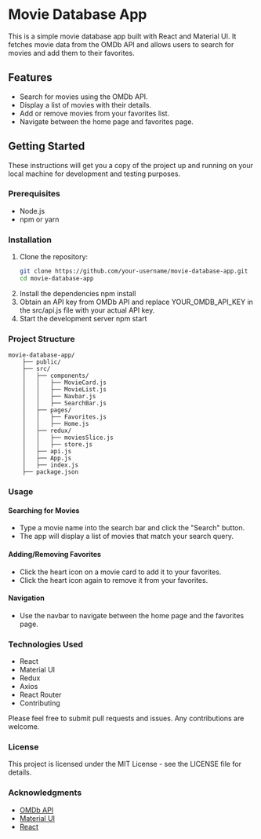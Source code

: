 # Movie Database App

This is a simple movie database app built with React and Material UI. It fetches movie data from the OMDb API and allows users to search for movies and add them to their favorites.

## Features

- Search for movies using the OMDb API.
- Display a list of movies with their details.
- Add or remove movies from your favorites list.
- Navigate between the home page and favorites page.

## Getting Started

These instructions will get you a copy of the project up and running on your local machine for development and testing purposes.

### Prerequisites

- Node.js
- npm or yarn

### Installation

1. Clone the repository:
   ```bash
   git clone https://github.com/your-username/movie-database-app.git
   cd movie-database-app
2. Install the dependencies
    npm install
3. Obtain an API key from OMDb API and replace YOUR_OMDB_API_KEY in the src/api.js file with your actual API key.
4. Start the development server 
    npm start

### Project Structure
    movie-database-app/
        ├── public/
        ├── src/
        │   ├── components/
        │   │   ├── MovieCard.js
        │   │   ├── MovieList.js
        │   │   ├── Navbar.js
        │   │   ├── SearchBar.js
        │   ├── pages/
        │   │   ├── Favorites.js
        │   │   ├── Home.js
        │   ├── redux/
        │   │   ├── moviesSlice.js
        │   │   ├── store.js
        │   ├── api.js
        │   ├── App.js
        │   ├── index.js
        ├── package.json

### Usage
#### Searching for Movies
 - Type a movie name into the search bar and click the "Search" button.
 - The app will display a list of movies that match your search query.

#### Adding/Removing Favorites
 - Click the heart icon on a movie card to add it to your favorites.
 - Click the heart icon again to remove it from your favorites.

#### Navigation
- Use the navbar to navigate between the home page and the favorites page.

### Technologies Used
- React
- Material UI
- Redux
- Axios
- React Router
- Contributing

Please feel free to submit pull requests and issues. Any contributions are welcome.

### License
This project is licensed under the MIT License - see the LICENSE file for details.


### Acknowledgments

- [OMDb API](http://www.omdbapi.com/)
- [Material UI](https://mui.com/)
- [React](https://reactjs.org/)

